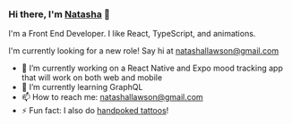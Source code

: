 ### Hi there, I'm [Natasha](http://natashalawson.com/) 👋

I'm a Front End Developer. I like React, TypeScript, and animations.

I'm currently looking for a new role! Say hi at natashallawson@gmail.com

- 🔭  I’m currently working on a React Native and Expo mood tracking app that will work on both web and mobile
- 🌱  I’m currently learning GraphQL
- 📫  How to reach me: natashallawson@gmail.com
- ⚡  Fun fact: I also do [handpoked tattoos](https://www.instagram.com/tashtattoos/)!

<!--
**natasha-93/natasha-93** is a ✨ _special_ ✨ repository because its `README.md` (this file) appears on your GitHub profile.

Here are some ideas to get you started:

- 🔭 I’m currently working on ...
- 🌱 I’m currently learning ...
- 👯 I’m looking to collaborate on ...
- 🤔 I’m looking for help with ...
- 💬 Ask me about ...
- 📫 How to reach me: ...
- 😄 Pronouns: ...
- ⚡ Fun fact: ...
-->
